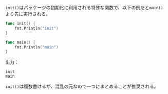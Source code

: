 `init()`はパッケージの初期化に利用される特殊な関数で、以下の例だと`main()`より先に実行される。
```go
func init() {
	fmt.Println("init")
}

func main() {
	fmt.Println("main")
}
```
出力：
```
init
main
```
`init()`は複数書けるが、混乱の元なので一つにまとめることが推奨される。
